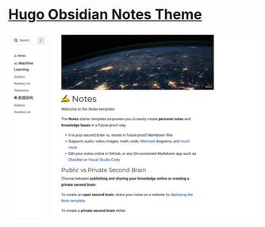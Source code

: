 # [Hugo Obsidian Notes Theme](https://github.com/wowchemy/hugo-notes-theme)

[![Screenshot](./preview.webp)](https://wowchemy.com/hugo-themes/)
